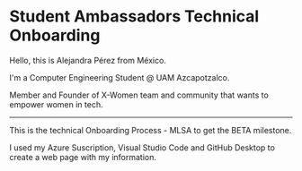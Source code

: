# Student Ambassadors Technical Onboarding

Hello, this is Alejandra Pérez from México.

I'm a Computer Engineering Student @ UAM Azcapotzalco.

Member and Founder of X-Women team and community that wants to empower women in tech.

***

This is the technical Onboarding Process - MLSA to get the BETA milestone.

I used my Azure Suscription, Visual Studio Code and GitHub Desktop to create a web page with my information.
